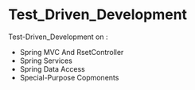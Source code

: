 # Test_Driven_Development
Test-Driven_Development on :

<ul>
  <li>Spring MVC And RsetController</li>
  <li>Spring Services</li>
  <li>Spring Data Access</li>
  <li>Special-Purpose Copmonents</li>
</ul>
